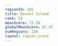```yaml
---
regionId: 105
title: Bouvet Island
rank: 54
meanScore: 72.28
globalMeanScore: 67.47
numRegions: 220
layout: region_score
---
```

